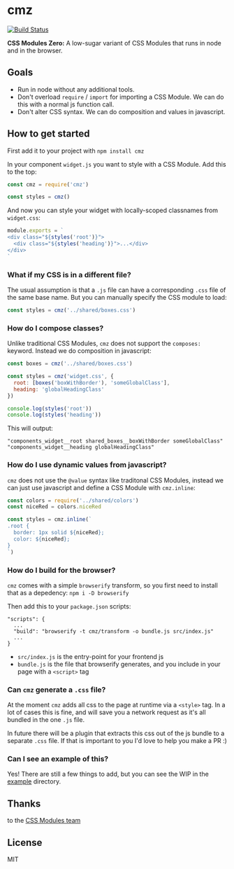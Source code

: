 # cmz

[![Build Status](https://secure.travis-ci.org/joshwnj/cmz.png)](http://travis-ci.org/joshwnj/cmz)

**CSS Modules Zero:** A low-sugar variant of CSS Modules that runs in node and in the browser.

## Goals

- Run in node without any additional tools.
- Don't overload `require` / `import` for importing a CSS Module. We can do this with a normal js function call.
- Don't alter CSS syntax. We can do composition and values in javascript.

## How to get started

First add it to your project with `npm install cmz`

In your component `widget.js` you want to style with a CSS Module. Add this to the top:

```js
const cmz = require('cmz')

const styles = cmz()
```

And now you can style your widget with locally-scoped classnames from `widget.css`:

```js
module.exports = `
<div class="${styles('root')}">
  <div class="${styles('heading')}">...</div>
</div>
`
```

### What if my CSS is in a different file?

The usual assumption is that a `.js` file can have a corresponding `.css` file of the same base name.  But you can manually specify the CSS module to load:

```js
const styles = cmz('../shared/boxes.css')
```

### How do I compose classes?

Unlike traditional CSS Modules, `cmz` does not support the `composes:` keyword. Instead we do composition in javascript:

```js
const boxes = cmz('../shared/boxes.css')

const styles = cmz('widget.css', {
  root: [boxes('boxWithBorder'), 'someGlobalClass'],
  heading: 'globalHeadingClass'
})

console.log(styles('root'))
console.log(styles('heading'))
```

This will output:

```
"components_widget__root shared_boxes__boxWithBorder someGlobalClass"
"components_widget__heading globalHeadingClass"
```

### How do I use dynamic values from javascript?

`cmz` does not use the `@value` syntax like traditonal CSS Modules, instead we can just use javascript and define a CSS Module with `cmz.inline`:

```js
const colors = require('../shared/colors')
const niceRed = colors.niceRed

const styles = cmz.inline(`
.root {
  border: 1px solid ${niceRed};
  color: ${niceRed};
}
`)
```

### How do I build for the browser?

`cmz` comes with a simple `browserify` transform, so you first need to install that as a depedency: `npm i -D browserify`

Then add this to your `package.json` scripts:

```
"scripts": {
  ...
  "build": "browserify -t cmz/transform -o bundle.js src/index.js"
  ...
}
```

- `src/index.js` is the entry-point for your frontend js
- `bundle.js` is the file that browserify generates, and you include in your page with a `<script>` tag


### Can `cmz` generate a `.css` file?

At the moment `cmz` adds all css to the page at runtime via a `<style>` tag. In a lot of cases this is fine, and will save you a network request as it's all bundled in the one `.js` file.

In future there will be a plugin that extracts this css out of the js bundle to a separate `.css` file. If that is important to you I'd love to help you make a PR :)

### Can I see an example of this?

Yes! There are still a few things to add, but you can see the WIP in the [example](https://github.com/joshwnj/cmz/tree/master/example) directory.

## Thanks

to the [CSS Modules team](https://github.com/orgs/css-modules/people)

## License

MIT


